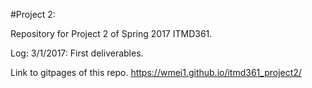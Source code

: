 #Project 2:

Repository for Project 2 of Spring 2017 ITMD361.

Log:
3/1/2017: First deliverables.

Link to gitpages of this repo.
https://wmei1.github.io/itmd361_project2/
